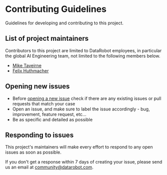 # Contributing Guidelines

Guidelines for developing and contributing to this project.

## List of project maintainers

Contributors to this project are limited to DataRobot employees, in particular the global AI Engineering team, not limited to the following members below.

- [Mike Taveirne](https://github.com/sickmint79)
- [Felix Huthmacher](https://github.com/fhuthmacher)

## Opening new issues

- Before [opening a new issue](https://github.com/datarobot-community/ai_engineering/issues) check if there are any existing issues or pull requests that match your case
- Open an issue, and make sure to label the issue accordingly - bug, improvement, feature request, etc...
- Be as specific and detailed as possible



## Responding to issues 

This project's maintainers will make every effort to respond to any open issues as soon as possible.

If you don't get a response within 7 days of creating your issue, please send us an email at community@datarobot.com.


